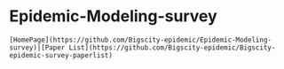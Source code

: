 # Epidemic-Modeling-survey

```
[HomePage](https://github.com/Bigscity-epidemic/Epidemic-Modeling-survey)|[Paper List](https://github.com/Bigscity-epidemic/Bigscity-epidemic-survey-paperlist) 
```